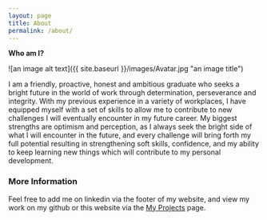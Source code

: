 ```yaml
---
layout: page
title: About
permalink: /about/
---
```


**Who am I?**

![an image alt text]({{ site.baseurl }}/images/Avatar.jpg "an image title")

I am a friendly, proactive, honest and ambitious graduate who seeks a bright future in the world of work through determination, perseverance and integrity. With my previous experience in a variety of workplaces, I have equipped myself with a set of skills to allow me to contribute to new challenges I will eventually encounter in my future career. My biggest strengths are optimism and perception, as I always seek the bright side of what I will encounter in the future, and every challenge will bring forth my full potential resulting in strengthening soft skills, confidence, and my ability to keep learning new things which will contribute to my personal development. 

### More Information

Feel free to add me on linkedin via the footer of my website, and view my work on my github or this website via the [My Projects](https://ans-github.github.io/) page.
